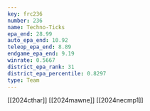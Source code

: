 ```yaml
---
key: frc236
number: 236
name: Techno-Ticks
epa_end: 28.99
auto_epa_end: 10.92
teleop_epa_end: 8.89
endgame_epa_end: 9.19
winrate: 0.5667
district_epa_rank: 31
district_epa_percentile: 0.8297
type: Team
---
```

[[2024cthar]]
[[2024mawne]]
[[2024necmp1]]
